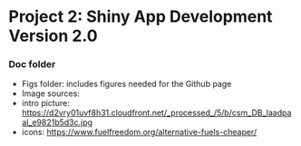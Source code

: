 # Project 2: Shiny App Development Version 2.0

### Doc folder

- Figs folder: includes figures needed for the Github page
- Image sources:
- intro picture: https://d2vry01uvf8h31.cloudfront.net/_processed_/5/b/csm_DB_laadpaal_e9821b5d3c.jpg
- icons: https://www.fuelfreedom.org/alternative-fuels-cheaper/

